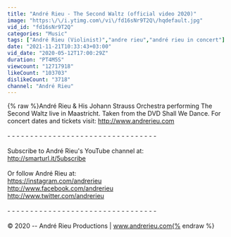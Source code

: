 ```yaml
---
title: "André Rieu - The Second Waltz (official video 2020)"
image: "https:\/\/i.ytimg.com\/vi\/fd16sNr9T2Q\/hqdefault.jpg"
vid_id: "fd16sNr9T2Q"
categories: "Music"
tags: ["André Rieu (Violinist)","andre rieu","andré rieu in concert"]
date: "2021-11-21T10:33:43+03:00"
vid_date: "2020-05-12T17:00:29Z"
duration: "PT4M5S"
viewcount: "12717918"
likeCount: "103703"
dislikeCount: "3718"
channel: "André Rieu"
---
```

{% raw %}André Rieu &amp; His Johann Strauss Orchestra performing The Second Waltz live in Maastricht. Taken from the DVD Shall We Dance. For concert dates and tickets visit: <a rel="nofollow" target="blank" href="http://www.andrerieu.com">http://www.andrerieu.com</a><br /><br />- - - - - - - - - - - - - - - - - - - - - - - - - - - - - - - - - <br /><br />Subscribe to André Rieu's YouTube channel at:<br /><a rel="nofollow" target="blank" href="http://smarturl.it/5ubscribe">http://smarturl.it/5ubscribe</a><br /><br />Or follow André Rieu at:<br /><a rel="nofollow" target="blank" href="https://instagram.com/andrerieu">https://instagram.com/andrerieu</a><br /><a rel="nofollow" target="blank" href="http://www.facebook.com/andrerieu">http://www.facebook.com/andrerieu</a><br /><a rel="nofollow" target="blank" href="http://www.twitter.com/andrerieu">http://www.twitter.com/andrerieu</a><br /><br />- - - - - - - - - - - - - - - - - - - - - - - - - - - - - - - - - <br /><br />© 2020 -- André Rieu Productions | www.andrerieu.com{% endraw %}
